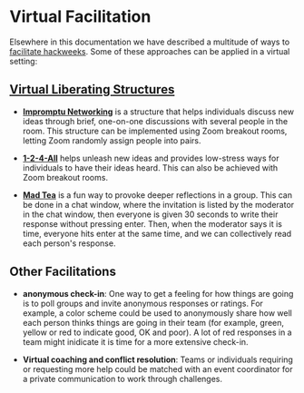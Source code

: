 # Virtual Facilitation 

Elsewhere in this documentation we have described a multitude of ways to [facilitate hackweeks](../../Facilitation/Facilitation-intro). Some of these approaches can be applied in a virtual setting:

## [Virtual Liberating Structures](http://www.liberatingstructures.com/)

* **[Impromptu Networking](http://www.liberatingstructures.com/2-impromptu-networking/)** is a structure that helps individuals discuss new ideas through brief, one-on-one discussions with several people in the room. This structure can be implemented using Zoom breakout rooms, letting Zoom randomly assign people into pairs.

* **[1-2-4-All](http://www.liberatingstructures.com/1-1-2-4-all/)** helps unleash new ideas and provides low-stress ways for individuals to have their ideas heard. This can also be achieved with Zoom breakout rooms.

* **[Mad Tea](http://www.liberatingstructures.com/mad-tea/)** is a fun way to provoke deeper reflections in a group. This can be done in a chat window, where the invitation is listed by the moderator in the chat window, then everyone is given 30 seconds to write their response without pressing enter. Then, when the moderator says it is time, everyone hits enter at the same time, and we can collectively read each person's response. 

## Other Facilitations

* **anonymous check-in**: One way to get a feeling for how things are going is to poll groups and invite anonymous responses or ratings. For example, a color scheme could be used to anonymously share how well each person thinks things are going in their team (for example, green, yellow or red to indicate good, OK and poor). A lot of red responses in a team might inidicate it is time for a more extensive check-in.

* **Virtual coaching and conflict resolution**: Teams or individuals requiring or requesting more help could be matched with an event coordinator for a private communication to work through challenges.

